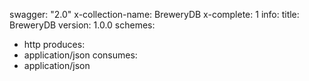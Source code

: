 swagger: "2.0"
x-collection-name: BreweryDB
x-complete: 1
info:
  title: BreweryDB
  version: 1.0.0
schemes:
- http
produces:
- application/json
consumes:
- application/json